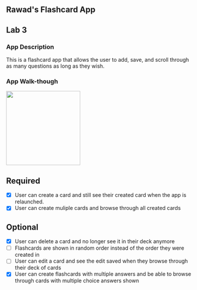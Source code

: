 ## Rawad's Flashcard App

## Lab 3

### App Description
This is a flashcard app that allows the user to add, save, and scroll through as many questions as long as they wish.

### App Walk-though

<img src="https://imgur.com/bFHaZnw.gif" width=200><br>


## Required
- [x] User can create a card and still see their created card when the app is relaunched.
- [x] User can create muliple cards and browse through all created cards

## Optional
- [x] User can delete a card and no longer see it in their deck anymore
- [ ] Flashcards are shown in random order instead of the order they were created in
- [ ] User can edit a card and see the edit saved when they browse through their deck of cards
- [x] User can create flashcards with multiple answers and be able to browse through cards with multiple choice answers shown
